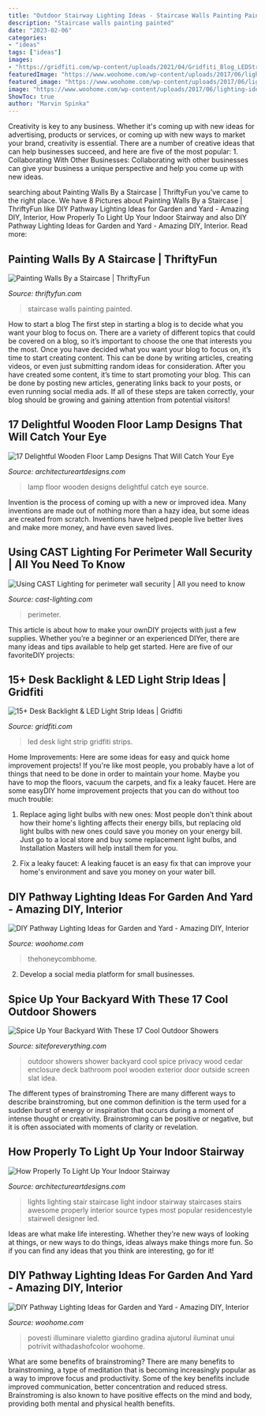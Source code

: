 ```yaml
---
title: "Outdoor Stairway Lighting Ideas - Staircase Walls Painting Painted"
description: "Staircase walls painting painted"
date: "2023-02-06"
categories:
- "ideas"
tags: ["ideas"]
images:
- "https://gridfiti.com/wp-content/uploads/2021/04/Gridfiti_Blog_LEDStripsBacklightforDesk_0_Header.jpg"
featuredImage: "https://www.woohome.com/wp-content/uploads/2017/06/lighting-ideas-for-pathway-6.jpg"
featured_image: "https://www.woohome.com/wp-content/uploads/2017/06/lighting-ideas-for-pathway-9.jpg"
image: "https://www.woohome.com/wp-content/uploads/2017/06/lighting-ideas-for-pathway-9.jpg"
ShowToc: true
author: "Marvin Spinka"
---
```



Creativity is key to any business. Whether it's coming up with new ideas for advertising, products or services, or coming up with new ways to market your brand, creativity is essential. There are a number of creative ideas that can help businesses succeed, and here are five of the most popular: 1. Collaborating With Other Businesses: Collaborating with other businesses can give your business a unique perspective and help you come up with new ideas.

	

		
searching about Painting Walls By a Staircase | ThriftyFun you've came to the right place. We have 8 Pictures about Painting Walls By a Staircase | ThriftyFun like DIY Pathway Lighting Ideas for Garden and Yard - Amazing DIY, Interior, How Properly To Light Up Your Indoor Stairway and also DIY Pathway Lighting Ideas for Garden and Yard - Amazing DIY, Interior. Read more:
		
    
## Painting Walls By A Staircase | ThriftyFun

<img loading=lazy src="http://img.thrfun.com/img/093/669/staircase_painted_walls_l1.jpg" onerror="this.onerror=null;this.src='https://tse2.mm.bing.net/th?id=OIP.Z08rXGAQXMLsFliS3Ob8TgHaJ4&amp;pid=15.1';" alt="Painting Walls By a Staircase | ThriftyFun">

_Source: thriftyfun.com_

>staircase walls painting painted. 

	

How to start a blog
The first step in starting a blog is to decide what you want your blog to focus on. There are a variety of different topics that could be covered on a blog, so it’s important to choose the one that interests you the most. Once you have decided what you want your blog to focus on, it’s time to start creating content. This can be done by writing articles, creating videos, or even just submitting random ideas for consideration. After you have created some content, it’s time to start promoting your blog. This can be done by posting new articles, generating links back to your posts, or even running social media ads. If all of these steps are taken correctly, your blog should be growing and gaining attention from potential visitors!

    
## 17 Delightful Wooden Floor Lamp Designs That Will Catch Your Eye

<img loading=lazy src="http://www.architectureartdesigns.com/wp-content/uploads/2017/07/3-26.jpg" onerror="this.onerror=null;this.src='https://tse4.mm.bing.net/th?id=OIP.e91khCDQe3aRNKlpboZzNQHaLG&amp;pid=15.1';" alt="17 Delightful Wooden Floor Lamp Designs That Will Catch Your Eye">

_Source: architectureartdesigns.com_

>lamp floor wooden designs delightful catch eye source. 

	

Invention is the process of coming up with a new or improved idea. Many inventions are made out of nothing more than a hazy idea, but some ideas are created from scratch. Inventions have helped people live better lives and make more money, and have even saved lives.

    
## Using CAST Lighting For Perimeter Wall Security | All You Need To Know

<img loading=lazy src="https://cast-lighting.com/_media/cast_perimeter_lighting/1.jpg" onerror="this.onerror=null;this.src='https://tse4.mm.bing.net/th?id=OIP.e80lNGnvbmNVKo9RF1lFSwHaD4&amp;pid=15.1';" alt="Using CAST Lighting for perimeter wall security | All you need to know">

_Source: cast-lighting.com_

>perimeter. 

	

This article is about how to make your ownDIY projects with just a few supplies. Whether you’re a beginner or an experienced DIYer, there are many ideas and tips available to help get started. Here are five of our favoriteDIY projects: 

    
## 15+ Desk Backlight &amp; LED Light Strip Ideas | Gridfiti

<img loading=lazy src="https://gridfiti.com/wp-content/uploads/2021/04/Gridfiti_Blog_LEDStripsBacklightforDesk_0_Header.jpg" onerror="this.onerror=null;this.src='https://tse3.mm.bing.net/th?id=OIP.9EO9r2ZNC6qCqEiV8S-TwQHaEK&amp;pid=15.1';" alt="15+ Desk Backlight &amp; LED Light Strip Ideas | Gridfiti">

_Source: gridfiti.com_

>led desk light strip gridfiti strips. 

	

Home Improvements: Here are some ideas for easy and quick home improvement projects!
If you're like most people, you probably have a lot of things that need to be done in order to maintain your home. Maybe you have to mop the floors, vacuum the carpets, and fix a leaky faucet. Here are some easyDIY home improvement projects that you can do without too much trouble:
1. Replace aging light bulbs with new ones: Most people don't think about how their home's lighting affects their energy bills, but replacing old light bulbs with new ones could save you money on your energy bill. Just go to a local store and buy some replacement light bulbs, and Installation Masters will help install them for you.

2. Fix a leaky faucet: A leaking faucet is an easy fix that can improve your home's environment and save you money on your water bill.

    
## DIY Pathway Lighting Ideas For Garden And Yard - Amazing DIY, Interior

<img loading=lazy src="https://www.woohome.com/wp-content/uploads/2017/06/lighting-ideas-for-pathway-6.jpg" onerror="this.onerror=null;this.src='https://tse2.mm.bing.net/th?id=OIP.1ScVy6yKbAX-m4LbuoClMgHaLH&amp;pid=15.1';" alt="DIY Pathway Lighting Ideas for Garden and Yard - Amazing DIY, Interior">

_Source: woohome.com_

>thehoneycombhome. 

	

2. Develop a social media platform for small businesses.

    
## Spice Up Your Backyard With These 17 Cool Outdoor Showers

<img loading=lazy src="http://siteforeverything.com/wp-content/uploads/2016/04/Outdoor-Shower-14.jpg" onerror="this.onerror=null;this.src='https://tse3.mm.bing.net/th?id=OIP.BDr3IiVnvqgPbUsuLBi2OgHaJ4&amp;pid=15.1';" alt="Spice Up Your Backyard With These 17 Cool Outdoor Showers">

_Source: siteforeverything.com_

>outdoor showers shower backyard cool spice privacy wood cedar enclosure deck bathroom pool wooden exterior door outside screen slat idea. 

	

The different types of brainstroming
There are many different ways to describe brainstroming, but one common definition is the term used for a sudden burst of energy or inspiration that occurs during a moment of intense thought or creativity. Brainstroming can be positive or negative, but it is often associated with moments of clarity or revelation.

    
## How Properly To Light Up Your Indoor Stairway

<img loading=lazy src="https://www.architectureartdesigns.com/wp-content/uploads/2014/12/239.jpg" onerror="this.onerror=null;this.src='https://tse1.mm.bing.net/th?id=OIP.SYOd_KA9tNi-WJ4d6wAunQHaEj&amp;pid=15.1';" alt="How Properly To Light Up Your Indoor Stairway">

_Source: architectureartdesigns.com_

>lights lighting stair staircase light indoor stairway staircases stairs awesome properly interior source types most popular residencestyle stairwell designer led. 

	

Ideas are what make life interesting. Whether they're new ways of looking at things, or new ways to do things, ideas always make things more fun. So if you can find any ideas that you think are interesting, go for it!

    
## DIY Pathway Lighting Ideas For Garden And Yard - Amazing DIY, Interior

<img loading=lazy src="https://www.woohome.com/wp-content/uploads/2017/06/lighting-ideas-for-pathway-9.jpg" onerror="this.onerror=null;this.src='https://tse3.mm.bing.net/th?id=OIP.VoC9xWMGlw8n7_ERgyRj4wHaOe&amp;pid=15.1';" alt="DIY Pathway Lighting Ideas for Garden and Yard - Amazing DIY, Interior">

_Source: woohome.com_

>povesti illuminare vialetto giardino gradina ajutorul iluminat unui potrivit withadashofcolor woohome. 

	

What are some benefits of brainstroming?
There are many benefits to brainstroming, a type of meditation that is becoming increasingly popular as a way to improve focus and productivity. Some of the key benefits include improved communication, better concentration and reduced stress. Brainstroming is also known to have positive effects on the mind and body, providing both mental and physical health benefits.

